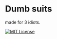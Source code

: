 
# Dumb suits

made for 3 idiots. 


[![MIT License](https://img.shields.io/badge/License-MIT-green.svg)](https://choosealicense.com/licenses/mit/)
